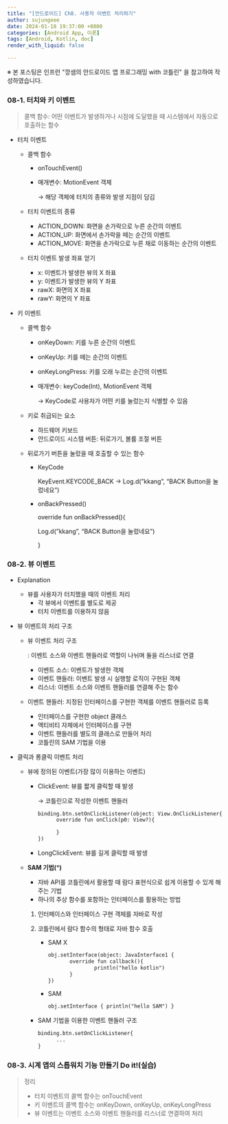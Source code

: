 ```yaml
---
title: "[안드로이드] Ch8. 사용자 이벤트 처리하기"
author: sujungeee
date: 2024-01-18 19:37:00 +0800
categories: [Android App, 이론]
tags: [Android, Kotlin, doc]
render_with_liquid: false

---
```




※ 본 포스팅은 인프런 "깡샘의 안드로이드 앱 프로그래밍 with 코틀린" 을 참고하여 작성하였습니다.



### 08-1. 터치와 키 이벤트

> 콜백 함수: 어떤 이벤트가 발생하거나 시점에 도달했을 때 시스템에서 자동으로 호출하는 함수

- 터치 이벤트

  - 콜백 함수

    - onTouchEvent()

    - 매개변수: MotionEvent 객체

      → 해당 객체에 터치의 종류와 발생 지점이 담김

  - 터치 이벤트의 종류

    - ACTION_DOWN: 화면을 손가락으로 누른 순간의 이벤트
    - ACTION_UP: 화면에서 손가락을 떼는 순간의 이벤트
    - ACTION_MOVE: 화면을 손가락으로 누른 채로 이동하는 순간의 이벤트

  - 터치 이벤트 발생 좌표 얻기

    - x: 이벤트가 발생한 뷰의 X 좌표
    - y: 이벤트가 발생한 뷰의 Y 좌표
    - rawX: 화면의 X 좌표
    - rawY: 화면의 Y 좌표

- 키 이벤트

  - 콜백 함수

    - onKeyDown: 키를 누른 순간의 이벤트

    - onKeyUp: 키를 떼는 순간의 이벤트

    - onKeyLongPress: 키를 오래 누르는 순간의 이벤트

    - 매개변수: keyCode(Int), MotionEvent 객체

      → KeyCode로 사용자가 어떤 키를 눌렀는지 식별할 수 있음

  - 키로 취급되는 요소

    - 하드웨어 키보드
    - 안드로이드 시스템 버튼: 뒤로가기, 볼륨 조절 버튼

  - 뒤로가기 버튼을 눌렀을 때 호출할 수 있는 함수

    - KeyCode

      KeyEvent.KEYCODE_BACK → Log.d(”kkang”, “BACK Button을 눌렀네요”)

    - onBackPressed()

      override fun onBackPressed(){

      Log.d(”kkang”, “BACK Button을 눌렀네요”)

      }

### 08-2. 뷰 이벤트

- Explanation

  - 뷰를 사용자가 터치했을 때의 이벤트 처리
    - 각 뷰에서 이벤트를 별도로 제공
    - 터치 이벤트를 이용하지 않음

- 뷰 이벤트의 처리 구조

  - 뷰 이벤트 처리 구조

    : 이벤트 소스와 이벤트 핸들러로 역할이 나뉘며 둘을 리스너로 연결

    - 이벤트 소스: 이벤트가 발생한 객체
    - 이벤트 핸들러: 이벤트 발생 시 실행할 로직이 구현된 객체
    - 리스너: 이벤트 소스와 이벤트 핸들러를 연결해 주는 함수

  - 이벤트 핸들러: 지정된 인터페이스를 구현한 객체를 이벤트 핸들러로 등록

    - 인터페이스를 구현한 object 클래스
    - 액티비티 자체에서 인터페이스를 구현
    - 이벤트 핸들러를 별도의 클래스로 만들어 처리
    - 코틀린의 SAM 기법을 이용

- 클릭과 롱클릭 이벤트 처리

  - 뷰에 정의된 이벤트(가장 많이 이용하는 이벤트)

    - ClickEvent: 뷰를 짧게 클릭할 때 발생

      → 코틀린으로 작성한 이벤트 핸들러

      ```xml
      binding.btn.setOnClickListener(object: View.OnClickListener{
      		override fun onClick(p0: View?){
      
      		}
      })
      ```

    - LongClickEvent: 뷰를 길게 클릭할 때 발생

  - **SAM 기법(*****)**

    - 자바 API를 코틀린에서 활용할 때 람다 표현식으로 쉽게 이용할 수 있게 해주는 기법
    - 하나의 추상 함수를 포함하는 인터페이스를 활용하는 방법

    1. 인터페이스와 인터페이스 구현 객체를 자바로 작성

    2. 코틀린에서 람다 함수의 형태로 자바 함수 호출

       - SAM X

         ```xml
         obj.setInterface(object: JavaInterface1 {
         		override fun callback(){
         				println("hello kotlin")
         		}
         })
         ```

       - SAM

         ```xml
         obj.setInterface { println("hello SAM") }
         ```

    - SAM 기법을 이용한 이벤트 핸들러 구조

      ```xml
      binding.btn.setOnClickListener{
      		...
      }
      ```

### 08-3. 시계 앱의 스톱워치 기능 만들기 Do it!(실습)

> 정리
>
> - 터치 이벤트의 콜백 함수는 onTouchEvent
> - 키 이벤트의 콜백 함수는 onKeyDown, onKeyUp, onKeyLongPress
> - 뷰 이벤트는 이벤트 소스와 이벤트 핸들러를 리스너로 연결하여 처리
